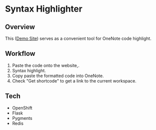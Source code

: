 # Syntax Highlighter

## Overview

This ([Demo Site](http://syntaxhighlighter-colinfang.rhcloud.com/)) serves as a convenient tool for OneNote code highlight.

## Workflow

1. Paste the code onto the website,.
2. Syntax highlight.
3. Copy paste the formatted code into OneNote.
4. Check "Get shortcode" to get a link to the current workspace.

## Tech

* OpenShift
* Flask
* Pygments
* Redis
